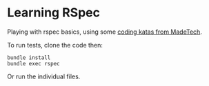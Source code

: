 # Learning RSpec

Playing with rspec basics, using some [coding katas from MadeTech](https://learn.madetech.com/katas/).

To run tests, clone the code then:
```
bundle install
bundle exec rspec
```

Or run the individual files.
